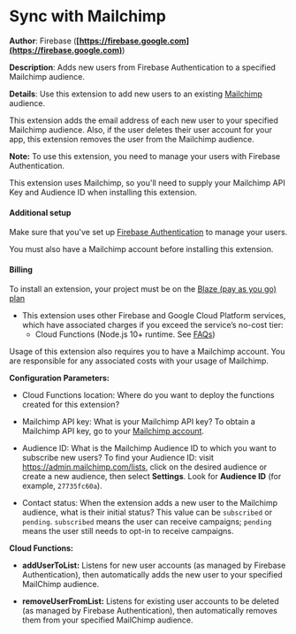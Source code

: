 # Sync with Mailchimp

**Author**: Firebase (**[https://firebase.google.com](https://firebase.google.com)**)

**Description**: Adds new users from Firebase Authentication to a specified Mailchimp audience.



**Details**: Use this extension to add new users to an existing [Mailchimp](https://mailchimp.com) audience.

This extension adds the email address of each new user to your specified Mailchimp audience. Also, if the user deletes their user account for your app, this extension removes the user from the Mailchimp audience.

**Note:** To use this extension, you need to manage your users with Firebase Authentication.

This extension uses Mailchimp, so you'll need to supply your Mailchimp API Key and Audience ID when installing this extension.

#### Additional setup

Make sure that you've set up [Firebase Authentication](https://firebase.google.com/docs/auth) to manage your users.

You must also have a Mailchimp account before installing this extension.

#### Billing

To install an extension, your project must be on the [Blaze (pay as you go) plan](https://firebase.google.com/pricing)

- This extension uses other Firebase and Google Cloud Platform services, which have associated charges if you exceed the service’s no-cost tier:
  - Cloud Functions (Node.js 10+ runtime. See [FAQs](https://firebase.google.com/support/faq#expandable-24))

Usage of this extension also requires you to have a Mailchimp account. You are responsible for any associated costs with your usage of Mailchimp.




**Configuration Parameters:**

* Cloud Functions location: Where do you want to deploy the functions created for this extension?

* Mailchimp API key: What is your Mailchimp API key? To obtain a Mailchimp API key, go to your [Mailchimp account](https://admin.mailchimp.com/account/api/).

* Audience ID: What is the Mailchimp Audience ID to which you want to subscribe new users? To find your Audience ID: visit https://admin.mailchimp.com/lists, click on the desired audience or create a new audience, then select **Settings**. Look for **Audience ID** (for example, `27735fc60a`).

* Contact status: When the extension adds a new user to the Mailchimp audience, what is their initial status? This value can be `subscribed` or `pending`. `subscribed` means the user can receive campaigns; `pending` means the user still needs to opt-in to receive campaigns.



**Cloud Functions:**

* **addUserToList:** Listens for new user accounts (as managed by Firebase Authentication), then automatically adds the new user to your specified MailChimp audience.

* **removeUserFromList:** Listens for existing user accounts to be deleted (as managed by Firebase Authentication), then automatically removes them from your specified MailChimp audience.
